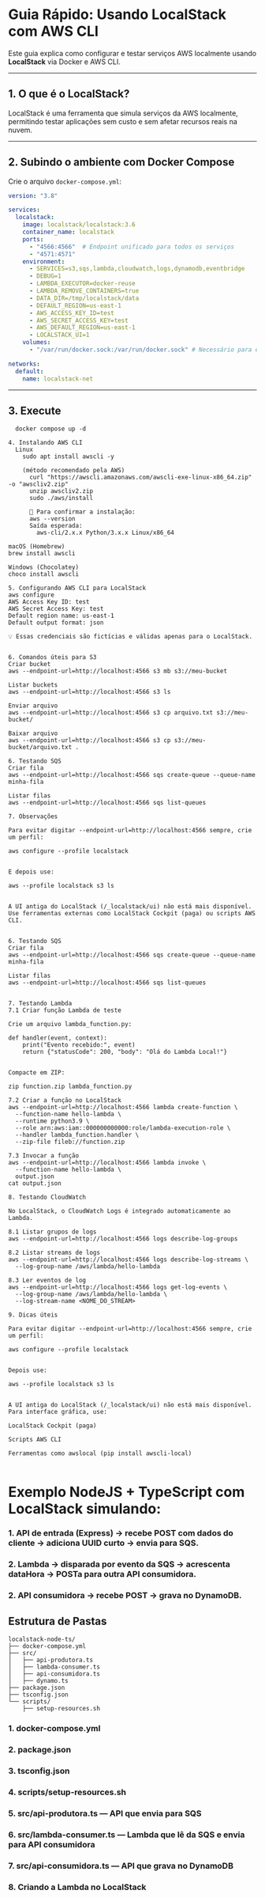 # Guia Rápido: Usando LocalStack com AWS CLI

Este guia explica como configurar e testar serviços AWS localmente usando **LocalStack** via Docker e AWS CLI.

---

## 1. O que é o LocalStack?
LocalStack é uma ferramenta que simula serviços da AWS localmente, permitindo testar aplicações sem custo e sem afetar recursos reais na nuvem.

---

## 2. Subindo o ambiente com Docker Compose

Crie o arquivo `docker-compose.yml`:

```yaml
version: "3.8"

services:
  localstack:
    image: localstack/localstack:3.6
    container_name: localstack
    ports:
      - "4566:4566"  # Endpoint unificado para todos os serviços
      - "4571:4571"
    environment:
      - SERVICES=s3,sqs,lambda,cloudwatch,logs,dynamodb,eventbridge
      - DEBUG=1
      - LAMBDA_EXECUTOR=docker-reuse
      - LAMBDA_REMOVE_CONTAINERS=true
      - DATA_DIR=/tmp/localstack/data
      - DEFAULT_REGION=us-east-1
      - AWS_ACCESS_KEY_ID=test
      - AWS_SECRET_ACCESS_KEY=test
      - AWS_DEFAULT_REGION=us-east-1
      - LOCALSTACK_UI=1
    volumes:
      - "/var/run/docker.sock:/var/run/docker.sock" # Necessário para execução de Lambdas

networks:
  default:
    name: localstack-net
```
---

## 3. Execute
```
  docker compose up -d

4. Instalando AWS CLI
  Linux
    sudo apt install awscli -y

    (método recomendado pela AWS)
      curl "https://awscli.amazonaws.com/awscli-exe-linux-x86_64.zip" -o "awscliv2.zip"
      unzip awscliv2.zip
      sudo ./aws/install

      📌 Para confirmar a instalação:
      aws --version
      Saída esperada:
        aws-cli/2.x.x Python/3.x.x Linux/x86_64

macOS (Homebrew)
brew install awscli

Windows (Chocolatey)
choco install awscli

5. Configurando AWS CLI para LocalStack
aws configure
AWS Access Key ID: test
AWS Secret Access Key: test
Default region name: us-east-1
Default output format: json

💡 Essas credenciais são fictícias e válidas apenas para o LocalStack.


6. Comandos úteis para S3
Criar bucket
aws --endpoint-url=http://localhost:4566 s3 mb s3://meu-bucket

Listar buckets
aws --endpoint-url=http://localhost:4566 s3 ls

Enviar arquivo
aws --endpoint-url=http://localhost:4566 s3 cp arquivo.txt s3://meu-bucket/

Baixar arquivo
aws --endpoint-url=http://localhost:4566 s3 cp s3://meu-bucket/arquivo.txt .

6. Testando SQS
Criar fila
aws --endpoint-url=http://localhost:4566 sqs create-queue --queue-name minha-fila

Listar filas
aws --endpoint-url=http://localhost:4566 sqs list-queues

7. Observações

Para evitar digitar --endpoint-url=http://localhost:4566 sempre, crie um perfil:

aws configure --profile localstack


E depois use:

aws --profile localstack s3 ls


A UI antiga do LocalStack (/_localstack/ui) não está mais disponível. Use ferramentas externas como LocalStack Cockpit (paga) ou scripts AWS CLI.


6. Testando SQS
Criar fila
aws --endpoint-url=http://localhost:4566 sqs create-queue --queue-name minha-fila

Listar filas
aws --endpoint-url=http://localhost:4566 sqs list-queues


7. Testando Lambda
7.1 Criar função Lambda de teste

Crie um arquivo lambda_function.py:

def handler(event, context):
    print("Evento recebido:", event)
    return {"statusCode": 200, "body": "Olá do Lambda Local!"}


Compacte em ZIP:

zip function.zip lambda_function.py

7.2 Criar a função no LocalStack
aws --endpoint-url=http://localhost:4566 lambda create-function \
  --function-name hello-lambda \
  --runtime python3.9 \
  --role arn:aws:iam::000000000000:role/lambda-execution-role \
  --handler lambda_function.handler \
  --zip-file fileb://function.zip

7.3 Invocar a função
aws --endpoint-url=http://localhost:4566 lambda invoke \
  --function-name hello-lambda \
  output.json
cat output.json

8. Testando CloudWatch

No LocalStack, o CloudWatch Logs é integrado automaticamente ao Lambda.

8.1 Listar grupos de logs
aws --endpoint-url=http://localhost:4566 logs describe-log-groups

8.2 Listar streams de logs
aws --endpoint-url=http://localhost:4566 logs describe-log-streams \
  --log-group-name /aws/lambda/hello-lambda

8.3 Ler eventos de log
aws --endpoint-url=http://localhost:4566 logs get-log-events \
  --log-group-name /aws/lambda/hello-lambda \
  --log-stream-name <NOME_DO_STREAM>

9. Dicas úteis

Para evitar digitar --endpoint-url=http://localhost:4566 sempre, crie um perfil:

aws configure --profile localstack


Depois use:

aws --profile localstack s3 ls


A UI antiga do LocalStack (/_localstack/ui) não está mais disponível.
Para interface gráfica, use:

LocalStack Cockpit (paga)

Scripts AWS CLI

Ferramentas como awslocal (pip install awscli-local)


```
# Exemplo NodeJS + TypeScript com LocalStack simulando:

  ### 1. API de entrada (Express) → recebe POST com dados do cliente → adiciona UUID curto → envia para SQS.
  ### 2. Lambda → disparada por evento da SQS → acrescenta dataHora → POSTa para outra API consumidora.
  ### 2. API consumidora → recebe POST → grava no DynamoDB.

## Estrutura de Pastas
```
localstack-node-ts/
├── docker-compose.yml
├── src/
│   ├── api-produtora.ts
│   ├── lambda-consumer.ts
│   ├── api-consumidora.ts
│   ├── dynamo.ts
├── package.json
├── tsconfig.json
└── scripts/
    ├── setup-resources.sh
```

### 1. docker-compose.yml
### 2. package.json
### 3. tsconfig.json
### 4. scripts/setup-resources.sh
### 5. src/api-produtora.ts — API que envia para SQS
### 6. src/lambda-consumer.ts — Lambda que lê da SQS e envia para API consumidora
### 7. src/api-consumidora.ts — API que grava no DynamoDB
### 8. Criando a Lambda no LocalStack


